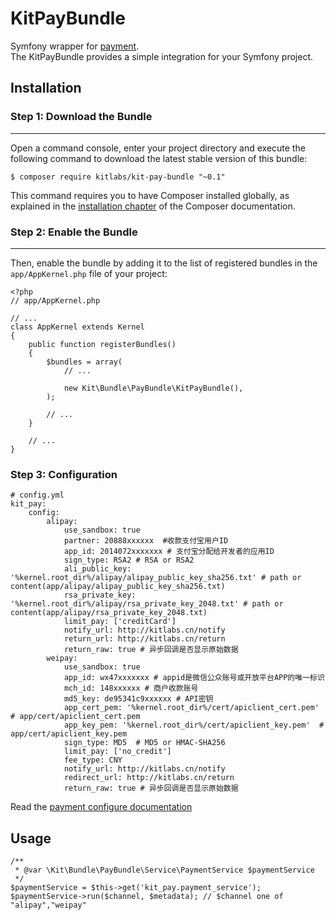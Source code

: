 # KitPayBundle
Symfony wrapper for [payment](https://github.com/helei112g/payment).  
The KitPayBundle provides a simple integration for your Symfony project.

## Installation
 
### Step 1: Download the Bundle
---------------------------
 
Open a command console, enter your project directory and execute the
following command to download the latest stable version of this bundle:
 
	
	$ composer require kitlabs/kit-pay-bundle "~0.1"

 
This command requires you to have Composer installed globally, as explained
in the [installation chapter](https://getcomposer.org/doc/00-intro.md)
of the Composer documentation.
 
### Step 2: Enable the Bundle
---------------------------
 
Then, enable the bundle by adding it to the list of registered bundles
in the `app/AppKernel.php` file of your project:

	<?php
	// app/AppKernel.php
	 
	// ...
	class AppKernel extends Kernel
	{
	    public function registerBundles()
	    {
	        $bundles = array(
	            // ...
	 
	            new Kit\Bundle\PayBundle\KitPayBundle(),
	        );
	 
	        // ...
	    }
	 
	    // ...
	}

### Step 3: Configuration 

	# config.yml
	kit_pay:
	    config:
	        alipay:
	            use_sandbox: true
	            partner: 20888xxxxxx  #收款支付宝用户ID
	            app_id: 2014072xxxxxxx # 支付宝分配给开发者的应用ID
	            sign_type: RSA2 # RSA or RSA2
	            ali_public_key: '%kernel.root_dir%/alipay/alipay_public_key_sha256.txt' # path or content(app/alipay/alipay_public_key_sha256.txt)
	            rsa_private_key: '%kernel.root_dir%/alipay/rsa_private_key_2048.txt' # path or content(app/alipay/rsa_private_key_2048.txt)
	            limit_pay: ['creditCard']
	            notify_url: http://kitlabs.cn/notify
	            return_url: http://kitlabs.cn/return
	            return_raw: true # 异步回调是否显示原始数据
	        weipay:
	            use_sandbox: true
	            app_id: wx47xxxxxxx # appid是微信公众账号或开放平台APP的唯一标识
	            mch_id: 148xxxxxx # 商户收款账号
	            md5_key: de95341c9xxxxxx # API密钥
	            app_cert_pem: '%kernel.root_dir%/cert/apiclient_cert.pem' # app/cert/apiclient_cert.pem
	            app_key_pem: '%kernel.root_dir%/cert/apiclient_key.pem'  # app/cert/apiclient_key.pem
	            sign_type: MD5  # MD5 or HMAC-SHA256
	            limit_pay: ['no_credit']
	            fee_type: CNY
	            notify_url: http://kitlabs.cn/notify
	            redirect_url: http://kitlabs.cn/return
	            return_raw: true # 异步回调是否显示原始数据

Read the [payment configure documentation](https://helei112g1.gitbooks.io/payment-sdk/content/ji-chu-pei-zhi.html)
## Usage

	/**
     * @var \Kit\Bundle\PayBundle\Service\PaymentService $paymentService
     */
    $paymentService = $this->get('kit_pay.payment_service');
    $paymentService->run($channel, $metadata); // $channel one of "alipay","weipay"
